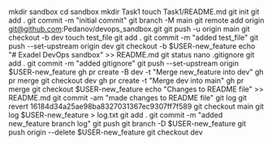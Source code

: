 mkdir sandbox
cd sandbox
mkdir Task1
touch Task1/README.md
git init
git add .
git commit -m "initial commit"
git branch -M main
git remote add origin git@github.com:Pedanov/devops_sandbox.git
git push -u origin main
git checkout -b dev
touch test_file
git add .
git commit -m "added test_file"
git push --set-upstream origin dev
git checkout -b $USER-new_feature
echo "# Exadel DevOps sandbox" >> README.md
git status
nano .gitignore
git add .
git commit -m "added gitignore"
git push --set-upstream origin $USER-new_feature
gh pr create -B dev -t "Merge new_feature into dev"
gh pr merge
git checkout dev
gh pr create -t "Merge dev into main"
gh pr merge
git checkout $USER-new_feature
echo "Changes to README file" >> README.md
git commit -am "made changes to README file"
git log
git revert 16184d34a25ae98ba8327031367ec9307ff7f589
git checkout main
git log $USER-new_feature > log.txt
git add .
git commit -m "added new_feature branch log"
git push
git branch -D $USER-new_feature
git push origin --delete $USER-new_feature
git checkout dev
